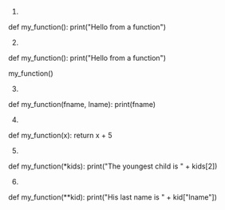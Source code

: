 1.


def my_function():
  print("Hello from a function")

2.

def my_function():
  print("Hello from a function")

my_function()

3.

def my_function(fname, lname):
  print(fname)

4.

def my_function(x):
	return x + 5

5.

def my_function(*kids):
  print("The youngest child is " + kids[2])

6.

def my_function(**kid):
  print("His last name is " + kid["lname"])


